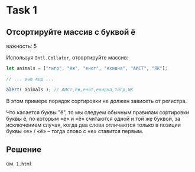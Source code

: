 # Task 1
## Отсортируйте массив с буквой ё
важность: 5

Используя `Intl.Collator`, отсортируйте массив:
```js
let animals = ["тигр", "ёж", "енот", "ехидна", "АИСТ", "ЯК"];

// ... ваш код ...

alert( animals ); // АИСТ,ёж,енот,ехидна,тигр,ЯК
```
В этом примере порядок сортировки не должен зависеть от регистра.

Что касается буквы "ё", то мы следуем обычным правилам сортировки буквы ё, по которым «е» и «ё» считаются одной и той же буквой, за исключением случая, когда два слова отличаются только в позиции буквы «е» / «ё» – тогда слово с «е» ставится первым.

## Решение
см. `1.html`